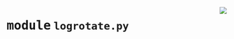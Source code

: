 <!-- markdownlint-disable -->

<a href="../src/logrotate.py#L0"><img align="right" style="float:right;" src="https://img.shields.io/badge/-source-cccccc?style=flat-square"></a>

# <kbd>module</kbd> `logrotate.py`






